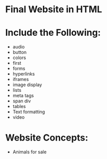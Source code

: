 # Final Website in HTML
# Include the Following:
- audio
- button
- colors
- first
- forms
- hyperlinks
- iframes
- image display
- lists
- meta tags
- span div
- tables
- Text formatting
- video

# Website Concepts:
- Animals for sale